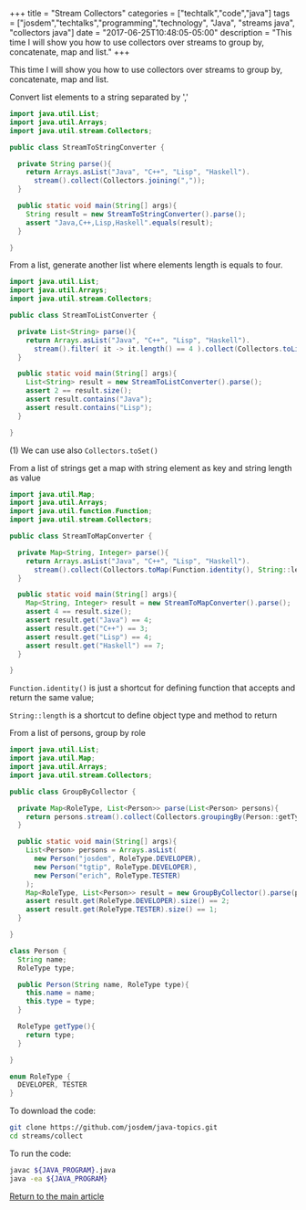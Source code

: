 +++
title = "Stream Collectors"
categories = ["techtalk","code","java"]
tags = ["josdem","techtalks","programming","technology", "Java", "streams java", "collectors java"]
date = "2017-06-25T10:48:05-05:00"
description = "This time I will show you how to use collectors over streams to group by, concatenate, map and list."
+++

This time I will show you how to use collectors over streams to group by, concatenate, map and list.

Convert list elements to a string separated by ','

```java
import java.util.List;
import java.util.Arrays;
import java.util.stream.Collectors;

public class StreamToStringConverter {

  private String parse(){
    return Arrays.asList("Java", "C++", "Lisp", "Haskell").
      stream().collect(Collectors.joining(","));
  }

  public static void main(String[] args){
    String result = new StreamToStringConverter().parse();
    assert "Java,C++,Lisp,Haskell".equals(result);
  }

}
```

From a list, generate another list where elements length is equals to four.

```java
import java.util.List;
import java.util.Arrays;
import java.util.stream.Collectors;

public class StreamToListConverter {

  private List<String> parse(){
    return Arrays.asList("Java", "C++", "Lisp", "Haskell").
      stream().filter( it -> it.length() == 4 ).collect(Collectors.toList());  // 1
  }

  public static void main(String[] args){
    List<String> result = new StreamToListConverter().parse();
    assert 2 == result.size();
    assert result.contains("Java");
    assert result.contains("Lisp");
  }

}
```

(1) We can use also `Collectors.toSet()`

From a list of strings get a map with string element as key and string length as value

```java
import java.util.Map;
import java.util.Arrays;
import java.util.function.Function;
import java.util.stream.Collectors;

public class StreamToMapConverter {

  private Map<String, Integer> parse(){
    return Arrays.asList("Java", "C++", "Lisp", "Haskell").
      stream().collect(Collectors.toMap(Function.identity(), String::length));
  }

  public static void main(String[] args){
    Map<String, Integer> result = new StreamToMapConverter().parse();
    assert 4 == result.size();
    assert result.get("Java") == 4;
    assert result.get("C++") == 3;
    assert result.get("Lisp") == 4;
    assert result.get("Haskell") == 7;
  }

}
```

`Function.identity()` is just a shortcut for defining function that accepts and return the same value;

`String::length` is a shortcut to define object type and method to return

From a list of persons, group by role

```java
import java.util.List;
import java.util.Map;
import java.util.Arrays;
import java.util.stream.Collectors;

public class GroupByCollector {

  private Map<RoleType, List<Person>> parse(List<Person> persons){
    return persons.stream().collect(Collectors.groupingBy(Person::getType));
  }

  public static void main(String[] args){
    List<Person> persons = Arrays.asList(
      new Person("josdem", RoleType.DEVELOPER),
      new Person("tgtip", RoleType.DEVELOPER),
      new Person("erich", RoleType.TESTER)
    );
    Map<RoleType, List<Person>> result = new GroupByCollector().parse(persons);
    assert result.get(RoleType.DEVELOPER).size() == 2;
    assert result.get(RoleType.TESTER).size() == 1;
  }

}

class Person {
  String name;
  RoleType type;

  public Person(String name, RoleType type){
    this.name = name;
    this.type = type;
  }

  RoleType getType(){
    return type;
  }

}

enum RoleType {
  DEVELOPER, TESTER
}
```

To download the code:

```bash
git clone https://github.com/josdem/java-topics.git
cd streams/collect
```

To run the code:

```bash
javac ${JAVA_PROGRAM}.java
java -ea ${JAVA_PROGRAM}
```

[Return to the main article](/techtalk/java)
